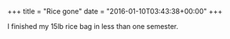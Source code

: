 +++
title = "Rice gone"
date = "2016-01-10T03:43:38+00:00"
+++

I finished my 15lb rice bag in less than one semester.
			